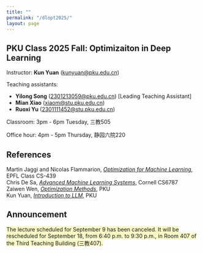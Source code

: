 ```yaml
---
title: ""
permalink: "/dlopt2025/"
layout: page
---
```


## PKU Class 2025 Fall: Optimizaiton in Deep Learning

Instructor: **Kun Yuan** (kunyuan@pku.edu.cn) <br>

Teaching assistants: 
- **Yilong Song** (2301213059@pku.edu.cn) [Leading Teaching Assistant] <br> 
- **Mian Xiao** (xiaom@stu.pku.edu.cn) <br>
- **Ruoxi Yu** (2301111452@stu.pku.edu.cn) <br>

Classroom: 3pm - 6pm Tuesday, 三教505

Office hour: 4pm - 5pm Thursday, 静园六院220

## References
Martin Jaggi and Nicolas Flammarion, *[Optimization for Machine Learning](https://github.com/epfml/OptML_course)*, EPFL Class CS-439 <br>
Chris De Sa, *[Advanced Machine Learning Systems](https://www.cs.cornell.edu/courses/cs6787/2021fa/)*, Cornell CS6787 <br>
Zaiwen Wen, *[Optimization Methods](http://faculty.bicmr.pku.edu.cn/~wenzw/opt-2024-fall.html)*, PKU <br>
Kun Yuan, *[Introduction to LLM](https://kunyuan827.github.io/llm2025/)*, PKU

## Announcement

<span style="background-color:#f9f9c5;">The lecture scheduled for September 9 has been canceled. It will be rescheduled for September 18, from 6:40 p.m. to 9:30 p.m., in Room 407 of the Third Teaching Building (三教407).</span>
